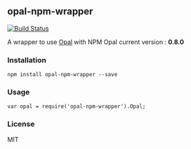 ## opal-npm-wrapper
[![Build Status](https://travis-ci.org/anthonny/opal-npm-wrapper.svg)](https://travis-ci.org/anthonny/opal-npm-wrapper)

A wrapper to use [Opal](https://github.com/opal/opal-cdn) with NPM
Opal current version : **0.8.0**

### Installation
```
npm install opal-npm-wrapper --save
```

### Usage
```
var opal = require('opal-npm-wrapper').Opal;
```

### License
MIT
